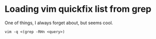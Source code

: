 # Loading vim quickfix list from grep

One of things, I always forget about, but seems cool.

```
vim -q <(grep -RHn <query>)
```
